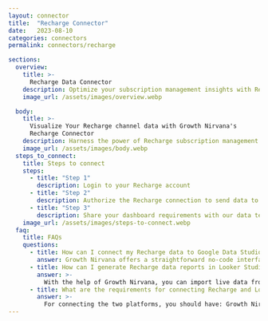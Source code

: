 ```yaml
---
layout: connector
title:  "Recharge Connector"
date:   2023-08-10
categories: connectors
permalink: connectors/recharge

sections:
  overview:
    title: >-
      Recharge Data Connector
    description: Optimize your subscription management insights with Recharge integration. Seamlessly merge subscription data from Recharge with Looker Studio's analytical capabilities, unlocking insights that drive subscription strategies, churn analysis, and operational excellence.
    image_url: /assets/images/overview.webp

  body:
    title: >-
      Visualize Your Recharge channel data with Growth Nirvana's
      Recharge Connector
    description: Harness the power of Recharge subscription management insights integrated into Looker Studio for strategic subscription decisions.
    image_url: /assets/images/body.webp
  steps_to_connect:
    title: Steps to connect
    steps:
      - title: "Step 1"
        description: Login to your Recharge account
      - title: "Step 2"
        description: Authorize the Recharge connection to send data to Growth Nirvana
      - title: "Step 3"
        description: Share your dashboard requirements with our data team. We will build the report for you.
    image_url: /assets/images/steps-to-connect.webp
  faq:
    title: FAQs
    questions:
      - title: How can I connect my Recharge data to Google Data Studio/Looker Studio?
        answer: Growth Nirvana offers a straightforward no-code interface to connect to Recharge data sources.
      - title: How can I generate Recharge data reports in Looker Studio?
        answer: >-
          With the help of Growth Nirvana, you can import live data from Recharge into Looker Studio. These data can be viewed in charts, tables, and dashboards to generate branded reports that can be shared instantly.
      - title: What are the requirements for connecting Recharge and Looker Studio?
        answer: >-
          For connecting the two platforms, you should have: Growth Nirvana Account and Recharge Ads Account
---
```


